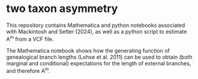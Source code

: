 # two taxon asymmetry
This repository contains Mathematica and python notebooks associated with Mackintosh and Setter (2024), as well as a python script to estimate A<sup>m</sup> from a VCF file.

The Mathematica notebook shows how the generating function of genealogical branch lengths (Lohse et al. 2011) can be used to obtain (both marginal and conditional) expectations for the length of external branches, and therefore A<sup>m</sup>.
